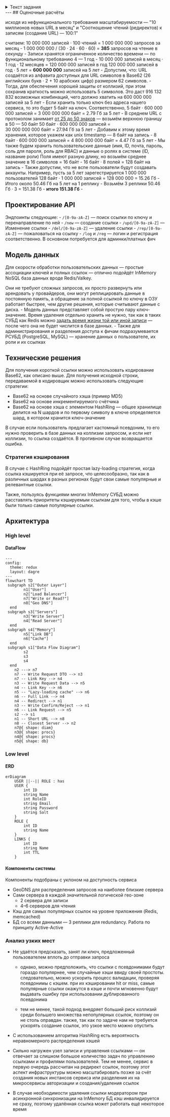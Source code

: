 <details><summary>Текст задания</summary>
# Лабораторная работа №1: Проектирование сервиса сокращения URL<br>
<br>
Постановка задачи: Вы должны спроектировать сервис сокращения URL, аналогичный TinyURL. Сервис должен принимать длинный URL и возвращать уникальный короткий URL. При переходе по короткому URL пользователь должен быть перенаправлен на исходный длинный URL.<br>
<br>
Функциональные требования:<br>
<br>
1. Пользователь может ввести длинный URL и получить короткий. — сколько символов?<br>
    <br>
2. При переходе по короткому URL происходит HTTP-редирект на оригинальный URL.<br>
    <br>
3. Пользователи могут задавать кастомные короткие URL (псевдонимы). — Ограничения?<br>
    <br>
4. Короткие URL должны иметь ограниченный срок действия (например, 1 год). — могут спросить про другое время<br>
    <br>
<br>
Нефункциональные требования:<br>
<br>
5. Высокая доступность: Сервис должен быть доступен 99.9% времени.<br>
    <br>
6. Низкая задержка: Редирект должен происходить как можно быстрее (<100 мс).<br>
    <br>
7. Масштабируемость: Система должна быть рассчитана на 10 миллионов новых URL в месяц. Соотношение чтений (редиректов) к записям (создание URL) — 100:1.<br>
<br>
<br>
Задания:<br>
<br>
8. Оценочные расчеты: Рассчитайте ожидаемое количество запросов в секунду (QPS) на чтение и запись, а также требуемый объем хранилища на 5 лет.<br>
    <br>
9. Проектирование API: Определите эндпоинты REST API для создания и получения URL.<br>
    <br>
10. Модель данных: Спроектируйте схему базы данных. Обоснуйте выбор между SQL и NoSQL.<br>
    <br>
11. Технические решения:<br>
    <br>
<br>
- Предложите и сравните 2-3 алгоритма для генерации уникальной короткой части URL (например, хэширование + Base62, инкрементальный счетчик + Base62).<br>
    <br>
- Опишите, как будет реализована поддержка кастомных псевдонимов и как обрабатывать конфликты.<br>
    <br>
- Предложите стратегию кэширования для ускорения редиректов.<br>
    <br>
<br>
1. UML-диаграмма: Нарисуйте компонентную диаграмму высокого уровня, показывающую основные сервисы (например, веб-сервер, сервис приложений, базу данных, кэш) и связи между ними.<br>
    <br>
2. Анализ узких мест: Определите потенциальные узкие места в вашем дизайне (например, генерация уникальных ключей при высокой нагрузке на запись, нагрузка на базу данных) и предложите способы их устранения.<br>
    <br>
</details>
---
## Оценочные расчёты 

исходя из нефункционального требования масштабируемости — "10 миллионов новых URL в месяц" и "Соотношение чтений (редиректов) к записям (создание URL) — 100:1" 

считаем:
	10 000 000 записей ⋅ 100 чтений = 1 000 000 000 запросов за месяц
	-
	1 000 000 000 / (30 ⋅ 24 ⋅ 60 ⋅ 60) = **385** запросов на чтение в секунду
	-
	Записи хранятся ограниченное количество времени — по функциональному требованию 4 — 1 год
	-
	10 000 000 записей в месяц ⋅ 1 год ⋅ 12 месяцев = 120 000 000 записей в год
	120 000 000 записей в год ⋅ 5 лет = **600 000 000** записей на 5 лет
	-
	Допустим, что: 
		URL создаётся из алфавита доступных для URL символов в Base62 (26 английских букв ⋅ 2 + 10 арабских цифр) размером 62 символов.
	-
	Тогда, для обеспечения хорошей защиты от коллизий, при этом сохранив краткость можно использовать 5 символов. Это даст 916 132 832 возможных комбинаций, чего должно хватить на 600 000 000 записей за 5 лет
	-
	Если хранить только ключ без адреса нашего сервиса, то это будет 5 байт на ключ. Соответственно, 
	5 байт ⋅ 600 000 000 записей = 3 000 000 000 байт = 2.79 Гб за 5 лет
	-
	В среднем URL с протоколом занимает [от 25 до 50 знаков](https://www.researchgate.net/publication/360254493_An_Adversarial_Attack_Analysis_on_Malicious_Advertisement_URL_Detection_Framework) — возьмём верхнюю границу в 50 — 50 байт
	50 байт ⋅ 600 000 000 записей = 30 000 000 000 байт = 27.94 Гб за 5 лет
	-
	Добавим к этому время хранения, которое укажем как unix timestamp — 8 байт на запись
	-
	8 байт ⋅ 600 000 000 записей = 4 800 000 000 байт = 4.47 Гб за 5 лет
	-
	Мы также будем хранить пользовательские данные (имя, ID, почта, пароль, соль для пароля, роль для RBAC) и данные о ролях в системе (ID, название роли)
	Поля имеют разную длину, но возьмём среднее значение в 16 символов = 16 байт
	-
	16 байт ⋅ 8 полей = 128 байт на запись
	-
	Также допустим, что не вспе пользователи будут создавать аккаунты. Например, пусть за 5 лет зарегестрируется 1 000 000 пользователей 
	128 байт ⋅ 1 000 000 записей = 128 000 000 = 15.26 Гб
	-
	Итого около 50.46 Гб на 5 лет на 1 реплику
	-
	Возьмём 3 реплики
	50.46 Гб ⋅ 3 = 151.38 Гб
	-
	**итого 151.38 Гб**
	-
## Проектирование API 

Эндпоинты следующие:
	- `/[0-9a-zA-Z]` — поиск ссылки по ключу и перенаправление по ней
	- `/new` — создание ссылки
	- `/upd/[0-9a-zA-Z]` — Изменение ссылки
	- `/del/[0-9a-zA-Z]` — удаление ссылки 
	- `/rep/[0-9a-zA-Z]` — пожаловаться на ссылку
	- `/log` и `/reg` — логин и регистрация соответственно. В основном потребуется для админки/платных фич
## Модель данных

Для скорости обработки пользовательских данных — простые ассоциации ключей и полных ссылок — отлично подойдёт InMemory NoSQL база данных вроде Redis/Valkey. 

Они не требуют сложных запросов, их просто развернуть или арендовать у провайдеров, они могут реплицировать данные в постоянную память, а обращение за полной ссылкой по ключу в ОЗУ работает быстрее, чем другие решения, которые считывают данные с диска.
	-
	Модель данных представляет собой простую пару ключ-значение.
		Время удаления отдельно хранить не нужно, так как в таких СУБД как Redis можно [задать время жизни той или иной записи](https://habr.com/ru/companies/otus/articles/923834/) — после чего она не будет числится в базе данных. 
	-
	Также для администрирования и разделения доступа к фичам подразумевается РСУБД (PostgreSQL, MySQL) — хранение данных о пользователе, их роли и их ссылках
	
## Технические решения

Для получения короткой ссылки можно использовать кодирование Base62, как описано выше. Для получения исходной строки, передаваемой в кодировщик можно использовать следующие стратегии:

- Base62 на основе случайного хэша (пример MD5)
- Base62 на основе инкрементируемого счётчика 
- Base62 на основе хэша с элементом HashRing — общее хранилище делится на N шардов и по первому символу в ключе определяется шард, в котором хранится ключ-значение

В случае если пользователь предлагает кастомный псевдоним, то его нужно проверить в базе данных на коллизии запросом, и если нет коллизии, то ссылка создаётся. В противном случае возвращается ошибка.
### Стратегия кэширования 

В случае с HashRing подойдёт простая lazy-loading стратегия, когда ссылка кэшируется при её запросе, что целесообразно, так как в различных шардах в разных регионах будут свои самые популярные и релевантные ссылки. 

Также, пользуясь функциями многих InMemory СУБД можно расставлять приоритеты кэшируемым ссылкам для того, чтобы в кэше были только самые популярные ссылки. 
## Архитектура

### High level 
#### DataFlow

```mermaid
---
config:
  theme: redux
  layout: dagre
---
flowchart TD
 subgraph s2["Outer Layer"]
        n1["User"]
        n2["Load Balancer"]
        n7["Write or Read?"]
        n8["Geo DNS"]
  end
 subgraph s3["Servers"]
        n3["Write Server"]
        n4["Read Server"]
  end
 subgraph s4["Memory"]
        n5["Link DB"]
        n6["Cache"]
  end
 subgraph s1["Data Flow Diagram"]
        s2
        s3
        s4
  end
    n2 ---> n7
    n7 -- Write Request DTO --> n3
    n7 -- Link Key --> n4
    n3 -- Write Request Data --> n5
    n4 -- Link Key --> n6
    n5 -- "Lazy-loading cache" --> n6
    n6 -- Full Link --> n4
    n4 -- Redirect --> n1
    n3 -- Write Confirm/Reject --> n1
    n6 -- Link Request --> n5
    s2 --> s1
    n1 -- Short URL --> n8
    n8 -- Closest Server --> n2
    n7@{ shape: diam}
    n3@{ shape: procs}
    n4@{ shape: procs}
    n5@{ shape: db}
```
### Low level 
#### ERD

```mermaid
erDiagram 
    USER ||--|| ROLE : has
    USER {
        int ID
        string Name
        int RoleID
        string Email
        string Password
        string Salt
    }
    ROLE {
        int ID
        string Name
    }
    LINKS {
        int ID
        string Name
        int TTL
    }

```
#### Компоненты системы

Компоненты подобраны с уклоном на доступность сервиса

- GeoDNS для распределения запросов на наиболее близкие сервера
- Сами сервера в каждой значительной логической гео-зоне
    - 2 сервера для записи
    - 4–6 серверов для чтения
- Кэш для самых популярных ссылок на уровне приложения (Redis, memcached)
- БД со всеми данными — 3 реплики для redundancy. Работа по принципу Active-Active
### Анализ узких мест

- Не удаётся предсказать, занят ли ключ, предложенный пользователем вплоть до отправки запроса

	- однако, можно предположить, что ссылки с псевдонимами будут гораздо популярнее, чем случайные хэши ввиду своей простоты. следовательно, можно ускорить процесс валидации, проверяя псевдонимы с кэшем. при их кэшировании hit or miss, самые популярные ссылки окажутся в кэше и почти мгновенно будут выдавать ошибку при использовании дублированного псевдонима
	
	- тем не менее, такой подход внедряет больший риск коллизий среди большего множества непопулярных ссылок, поэтому он не столь оправдан. также, так как по задаче нам не требуется ускорять создание ссылок, это узкое место можно опустить
	
- С использованием алгоритма HashRing есть вероятность неравномерного распределения хэшей

- Сильно нагружен узел записи и управления ссылками — он отвечает за слишком большое количество задач по управлению ссылками и профилями пользователей. Тем не менее, сервис в первую очередь рассчитан на редирект ссылок, поэтому этот аспект инфраструктуры можно масштабировать позже за счёт создания новых инстансов сервиса или разделения их на микросервисы авторизации и создания/удаления ссылок

- В случае необходимости удаления ссылки модератором при асинхронной синхронизации на InMemory БД кэш инвалидируется не сразу, поэтому удалённая ссылка может работать ещё некоторое время
